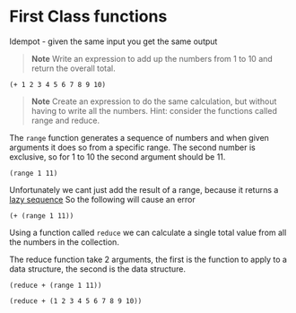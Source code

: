 # First Class functions

Idempot - given the same input you get the same output


 > **Note** Write an expression to add up the numbers from 1 to 10 and return the overall total.  

<!--sec data-title="Add elements in a Collection by one" data-id="answer001" data-collapse=true ces-->

```
(+ 1 2 3 4 5 6 7 8 9 10)
```

<!--endsec-->

> **Note** Create an expression to do the same calculation, but without having to write all the numbers.  Hint: consider the functions called range and reduce.

<!--sec data-title="Add elements with less typing" data-id="answer002" data-collapse=true ces-->

The `range` function generates a sequence of numbers and when given arguments it does so from a specific range.  The second number is exclusive, so for 1 to 10 the second argument should be 11.
```
(range 1 11)
```

Unfortunately we cant just add the result of a range, because it returns a [lazy sequence](lazy-evaluation.html)  So the following will cause an error

```
(+ (range 1 11))

```

Using a function called `reduce` we can calculate a single total value from all the numbers in the collection.

The reduce function take 2 arguments, the first is the function to apply to a data structure, the second is the data structure.

```
(reduce + (range 1 11))

(reduce + (1 2 3 4 5 6 7 8 9 10))
```

<!--endsec-->
